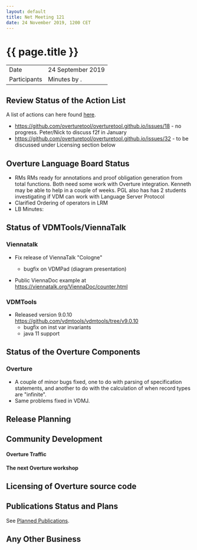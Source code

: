 ```yaml
---
layout: default
title: Net Meeting 121
date: 24 November 2019, 1200 CET
---
```


<script src="http://code.jquery.com/jquery-1.11.1.min.js">
</script>
<script src="/javascripts/edit.js"></script>
<script>setEditButonNm();</script>

# {{ page.title }}

|||
|---|---|
| Date | 24 September 2019 |
| Participants  |   Minutes by . |

## Review Status of the Action List

A list of actions can here found [here](https://github.com/overturetool/overturetool.github.io/issues?q=is%3Aissue+is%3Aopen+label%3A%22action+net-meeting%22).

* https://github.com/overturetool/overturetool.github.io/issues/18 - no progress. Peter/Nick to discuss f2f in January
* https://github.com/overturetool/overturetool.github.io/issues/32 - to be discussed under Licensing section below


## Overture Language Board Status

* RMs RMs ready for annotations and proof obligation generation from total functions. Both need some work with Overture integration. Kenneth may be able to help in a couple of weeks. PGL also has has 2 students investigating if VDM can work with Language Server Protocol
* Clarified Ordering of operators in LRM
* LB Minutes: 

## Status of VDMTools/ViennaTalk

### Viennatalk

* Fix release of ViennaTalk "Cologne"
  - bugfix on VDMPad (diagram presentation)

* Public ViennaDoc example at https://viennatalk.org/ViennaDoc/counter.html

### VDMTools

* Released version 9.0.10 https://github.com/vdmtools/vdmtools/tree/v9.0.10
  - bugfix on inst var invariants
  - java 11 support

##  Status of the Overture Components

### Overture
* A couple of minor bugs fixed, one to do with parsing of specification statements, and another to do with the calculation of when record types are "infinite".
* Same problems fixed in VDMJ.

##  Release Planning


##  Community Development

#### Overture Traffic


#### The next Overture workshop


##  Licensing of Overture source code


##  Publications Status and Plans

See [Planned Publications](http://overturetool.org/publications/PlannedPublications.html).

##  Any Other Business


<div id="edit_page_div"></div>




